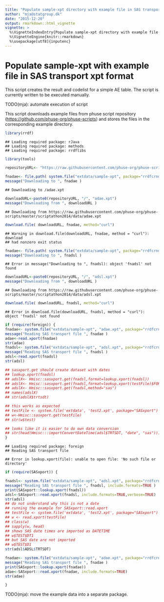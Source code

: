 ```yaml
---
title: "Populate sample-xpt directory with example file in SAS transport xpt format"
author: "mja@statgroup.dk"
date: "2015-12-20"
output: rmarkdown::html_vignette
vignette: >
  %\VignetteIndexEntry{Populate sample-xpt directory with example file in SAS transport xpt format}
  %\VignetteEngine{knitr::rmarkdown}
  %\usepackage[utf8]{inputenc}
---
```


# Populate sample-xpt with example file in SAS transport xpt format

This script creates the result and codelist for a simple AE table.
The script is currently written to be executed manually.

TODO(mja): automate execution of script

This script downloads example files from phuse script repository
(https://github.com/phuse-org/phuse-scripts) and stores the files in
the corresponding example directory.


```r
library(rrdf)
```

```
## Loading required package: rJava
## Loading required package: methods
## Loading required package: rrdflibs
```

```r
library(tools)
```



```r
repositoryURL<- "https://raw.githubusercontent.com/phuse-org/phuse-scripts/master/scriptathon2014/data"

fnadae<- file.path( system.file("extdata/sample-xpt", package="rrdfcrndinex"), "adae.xpt" )
message("Downloading to ", fnadae )
```

```
## Downloading to /adae.xpt
```

```r
downloadURL<-paste0(repositoryURL, "/", "adae.xpt")
message("Downloading from ", downloadURL )
```

```
## Downloading from https://raw.githubusercontent.com/phuse-org/phuse-scripts/master/scriptathon2014/data/adae.xpt
```

```r
download.file( downloadURL, fnadae, method="curl")
```

```
## Warning in download.file(downloadURL, fnadae, method = "curl"): download
## had nonzero exit status
```

```r
fnadae<- file.path( system.file("extdata/sample-xpt", package="rrdfcrndinex"), "adsl.xpt" )
message("Downloading to ", fnadsl )
```

```
## Error in message("Downloading to ", fnadsl): object 'fnadsl' not found
```

```r
downloadURL<-paste0(repositoryURL, "/", "adsl.xpt")
message("Downloading from ", downloadURL )
```

```
## Downloading from https://raw.githubusercontent.com/phuse-org/phuse-scripts/master/scriptathon2014/data/adsl.xpt
```

```r
download.file( downloadURL, fnadsl, method="curl")
```

```
## Error in download.file(downloadURL, fnadsl, method = "curl"): object 'fnadsl' not found
```


```r
if (require(foreign)) {
fnadae<- system.file("extdata/sample-xpt", "adae.xpt", package="rrdfcrndinex")
message("Reading SAS transport file ", fnadae )
adae<-read.xport(fnadae)
str(adae)
fnadsl<- system.file("extdata/sample-xpt", "adsl.xpt", package="rrdfcrndinex")
message("Reading SAS transport file ", fnadsl )
adsl<-read.xport(fnadsl)
str(adsl)

## sasxport.get should create dataset with dates
## lookup.xport(fnadsl)
## adslX<- Hmisc::sasxport.get(fnadsl,format=lookup.xport(fnadsl))
## adslX<- Hmisc::sasxport.get(fnadsl,format=lookup.xport(testFile)$FORMAT)
## adslX<- Hmisc::sasxport.get(fnadsl,method="sas")
## names(adslX)
## str(adslX$trtsdt)

## this works as expected
## testFile <- system.file('extdata', 'test2.xpt', package="SASxport")
## w<-Hmisc::sasxport.get(testFile)
## str(w$test)

## looks like it is easier to do own data conversion
## str(head(Hmisc:::importConvertDateTime(adsl$TRTSDT, "date", "sas")))
}
```

```
## Loading required package: foreign
## Reading SAS transport file
```

```
## Error in lookup.xport(file): unable to open file: 'No such file or directory'
```


```r
if (require(SASxport)) {

fnadsl<- system.file("extdata/sample-xpt", "adsl.xpt", package="rrdfcrndinex")
message("Reading SAS transport file ", fnadsl, include.formats=TRUE )
print(SASxport::lookup.xport(fnadsl))
adsl<-SASxport::read.xport(fnadsl, include.formats=TRUE,verbose=TRUE)
str(adsl)
## do not understand why this is not a date
## running the example for SASxport::read.xport
## testFile <- system.file('extdata', 'test2.xpt', package="SASxport")
## w <- read.xport(testFile)
## class(w)
## sapply(w, head)
## shows SAS date times are imported as DATETIME
## w$TEST$DT1
## but SAS date are not imported
## w$TEST$D1
str(adsl$ADSL$TRTSDT)

fnadae<- system.file("extdata/sample-xpt", "adae.xpt", package="rrdfcrndinex")
message("Reading SAS transport file ", fnadae )
print(SASxport::lookup.xport(fnadae))
adae<-SASxport::read.xport(fnadae, include.formats=TRUE)
str(adae)

}
```

TODO(mja): move the example data into a separate package.
